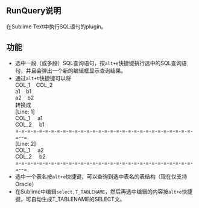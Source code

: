 ## RunQuery说明
在Sublime Text中执行SQL语句的plugin。

## 功能
* 选中一段（或多段）SQL查询语句，按`alt+e`快捷键执行选中的SQL查询语句，并且会弹出一个新的编辑框显示查询结果。
* 通过`alt+t`快捷键可以将<br />
COL_1&nbsp;&nbsp;&nbsp;&nbsp;COL_2<br/>
a1&nbsp;&nbsp;&nbsp;&nbsp;b1<br/>
a2&nbsp;&nbsp;&nbsp;&nbsp;b2<br/>
转换成<br/>
[Line:&nbsp;1]<br/>
COL_1&nbsp;&nbsp;&nbsp;&nbsp;&nbsp;a1<br/>
COL_2&nbsp;&nbsp;&nbsp;&nbsp;&nbsp;b1<br/>
=-=-=-=-=-=-=-=-=-=-=-=-=-=-=-=-=-=-=-=-=-=-=-=-=-=-=-=-=-=-=--=<br/>
[Line:&nbsp;2]<br/>
COL_1&nbsp;&nbsp;&nbsp;&nbsp;&nbsp;a2<br/>
COL_2&nbsp;&nbsp;&nbsp;&nbsp;&nbsp;b2<br/>
=-=-=-=-=-=-=-=-=-=-=-=-=-=-=-=-=-=-=-=-=-=-=-=-=-=-=-=-=-=-=--=<br/>
* 选中一个表名按`alt+e`快捷键，可以查询到选中表名的表结构（现在仅支持Oracle）
* 在Sublime中编辑`select,T_TABLENAME`，然后再选中编辑的内容按`alt+e`快捷键，可自动生成T_TABLENAME的SELECT文。
